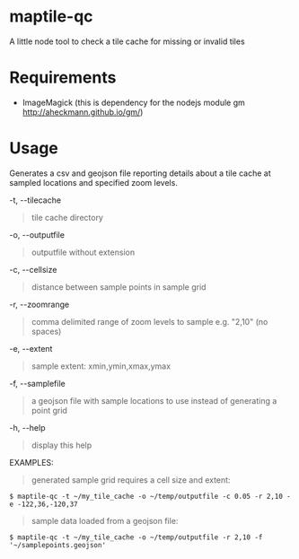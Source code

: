 # maptile-qc
A little node tool to check a tile cache for missing or invalid tiles


Requirements
=============

* ImageMagick (this is dependency for the nodejs module gm http://aheckmann.github.io/gm/)

Usage
=======

Generates a csv and geojson file reporting details about a tile cache at sampled locations and specified zoom levels.

-t, --tilecache   
>tile cache directory

-o, --outputfile
>outputfile without extension

-c, --cellsize   
>distance between sample points in sample grid

-r, --zoomrange
>comma delimited range of zoom levels to sample e.g. "2,10" (no spaces)

-e, --extent
>sample extent: xmin,ymin,xmax,ymax

-f, --samplefile
>a geojson file with sample locations to use instead of generating a point grid

-h, --help
>display this help

EXAMPLES:

>generated sample grid requires a cell size and extent:

    $ maptile-qc -t ~/my_tile_cache -o ~/temp/outputfile -c 0.05 -r 2,10 -e -122,36,-120,37

>sample data loaded from a geojson file:

    $ maptile-qc -t ~/my_tile_cache -o ~/temp/outputfile -r 2,10 -f '~/samplepoints.geojson'

